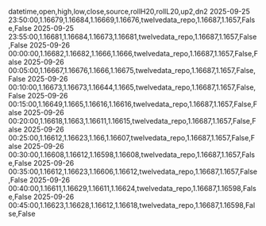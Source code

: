 datetime,open,high,low,close,source,rollH20,rollL20,up2,dn2
2025-09-25 23:50:00,1.16679,1.16684,1.16669,1.16676,twelvedata_repo,1.16687,1.1657,False,False
2025-09-25 23:55:00,1.16681,1.16684,1.16673,1.16681,twelvedata_repo,1.16687,1.1657,False,False
2025-09-26 00:00:00,1.16682,1.16682,1.1666,1.1666,twelvedata_repo,1.16687,1.1657,False,False
2025-09-26 00:05:00,1.16667,1.16676,1.1666,1.16675,twelvedata_repo,1.16687,1.1657,False,False
2025-09-26 00:10:00,1.16673,1.16673,1.16644,1.1665,twelvedata_repo,1.16687,1.1657,False,False
2025-09-26 00:15:00,1.16649,1.1665,1.16616,1.16616,twelvedata_repo,1.16687,1.1657,False,False
2025-09-26 00:20:00,1.16618,1.1663,1.16611,1.16615,twelvedata_repo,1.16687,1.1657,False,False
2025-09-26 00:25:00,1.16612,1.16623,1.166,1.16607,twelvedata_repo,1.16687,1.1657,False,False
2025-09-26 00:30:00,1.16608,1.16612,1.16598,1.16608,twelvedata_repo,1.16687,1.1657,False,False
2025-09-26 00:35:00,1.16612,1.16623,1.16606,1.16612,twelvedata_repo,1.16687,1.1657,False,False
2025-09-26 00:40:00,1.16611,1.16629,1.16611,1.16624,twelvedata_repo,1.16687,1.16598,False,False
2025-09-26 00:45:00,1.16623,1.16628,1.16612,1.16618,twelvedata_repo,1.16687,1.16598,False,False
